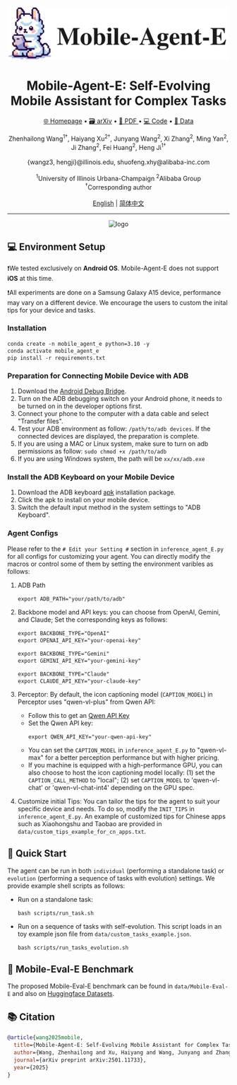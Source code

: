 <p align="center">
  <img src="static/images/logo.png" alt="logo" width="500">
</p>

<div align="center">
  <h1>Mobile-Agent-E: Self-Evolving Mobile Assistant for Complex Tasks</h1>
</div>

<!-- # Mobile-Agent-E: Self-Evolving Mobile Assistant for Complex Tasks -->
<!-- <div align="center">
    <a href="https://huggingface.co/spaces/junyangwang0410/Mobile-Agent"><img src="https://huggingface.co/datasets/huggingface/badges/raw/main/open-in-hf-spaces-sm-dark.svg" alt="Open in Spaces"></a>
    <a href="https://modelscope.cn/studios/wangjunyang/Mobile-Agent-v2"><img src="assets/Demo-ModelScope-brightgreen.svg" alt="Demo ModelScope"></a>
  <a href="https://arxiv.org/abs/2406.01014 "><img src="https://img.shields.io/badge/Arxiv-2406.01014-b31b1b.svg?logo=arXiv" alt=""></a>
  <a href="https://huggingface.co/papers/2406.01014"><img src="https://img.shields.io/badge/🤗-Paper%20In%20HF-red.svg" alt=""></a>
</div>
<br> -->
<p align="center">
<a href="https://x-plug.github.io/MobileAgent">🌐 Homepage</a>
•
<a href="https://arxiv.org/abs/2501.11733">🗃️ arXiv</a>
•
<a href="https://x-plug.github.io/MobileAgent/Mobile-Agent-E/static/pdf/mobile_agent_e_jan20_arxiv.pdf">📃 PDF </a>
•
<a href="https://github.com/X-PLUG/MobileAgent/tree/main/Mobile-Agent-E" >💻 Code</a>
•
<a href="https://huggingface.co/datasets/mikewang/mobile_eval_e" >🤗 Data</a>


<div align="center">
Zhenhailong Wang<sup>1†</sup>, Haiyang Xu<sup>2†</sup>, Junyang Wang<sup>2</sup>, Xi Zhang<sup>2</sup>,
Ming Yan<sup>2</sup>, Ji Zhang<sup>2</sup>, Fei Huang<sup>2</sup>, Heng Ji<sup>1†</sup>
</div>
<br>
<div align="center">
{wangz3, hengji}@illinois.edu, shuofeng.xhy@alibaba-inc.com
</div>
<br>
<div align="center">
<sup>1</sup>University of Illinois Urbana-Champaign   <sup>2</sup>Alibaba Group
</div>
<div align="center">
<sup>†</sup>Corresponding author
</div>
<br>

</div>
<div align="center">
  <a href="README.md">English</a> | <a href="README_zh.md">简体中文</a>
<hr>
</div>

<p align="center">
  <img src="static/images/new_teaser.png" alt="logo" width="900">
</p>

## 💻 Environment Setup
❗We tested exclusively on **Android OS**. Mobile-Agent-E does not support **iOS** at this time.

❗All experiments are done on a Samsung Galaxy A15 device, performance may vary on a different device. We encourage the users to custom the inital tips for your device and tasks.

### Installation
```
conda create -n mobile_agent_e python=3.10 -y
conda activate mobile_agent_e
pip install -r requirements.txt
```

### Preparation for Connecting Mobile Device with ADB

1. Download the [Android Debug Bridge](https://developer.android.com/tools/releases/platform-tools?hl=en).
2. Turn on the ADB debugging switch on your Android phone, it needs to be turned on in the developer options first.
3. Connect your phone to the computer with a data cable and select "Transfer files".
4. Test your ADB environment as follow: ```/path/to/adb devices```. If the connected devices are displayed, the preparation is complete.
5. If you are using a MAC or Linux system, make sure to turn on adb permissions as follow: ```sudo chmod +x /path/to/adb```
6. If you are using Windows system, the path will be ```xx/xx/adb.exe```

### Install the ADB Keyboard on your Mobile Device
1. Download the ADB keyboard [apk](https://github.com/senzhk/adbkeyboard/blob/master/adbkeyboard.apk) installation package.
2. Click the apk to install on your mobile device.
3. Switch the default input method in the system settings to "ADB Keyboard".

### Agent Configs
Please refer to the `# Edit your Setting #` section in `inference_agent_E.py` for all configs for customizing your agent. You can directly modify the macros or control some of them by setting the environment varibles as follows:

1. ADB Path
    ```
    export ADB_PATH="your/path/to/adb"
    ```
2. Backbone model and API keys: you can choose from OpenAI, Gemini, and Claude; Set the corresponding keys as follows:
    ```
    export BACKBONE_TYPE="OpenAI"
    export OPENAI_API_KEY="your-openai-key"
    ```
    ```
    export BACKBONE_TYPE="Gemini"
    export GEMINI_API_KEY="your-gemini-key"
    ```
    ```
    export BACKBONE_TYPE="Claude"
    export CLAUDE_API_KEY="your-claude-key"
    ```
3. Perceptor: By default, the icon captioning model (`CAPTION_MODEL`) in Perceptor uses "qwen-vl-plus" from Qwen API:
    - Follow this to get an [Qwen API Key](https://help.aliyun.com/document_detail/2712195.html?spm=a2c4g.2712569.0.0.5d9e730aymB3jH) 
    - Set the Qwen API key:
        ```
        export QWEN_API_KEY="your-qwen-api-key"
        ```
    - You can set the `CAPTION_MODEL` in `inference_agent_E.py` to "qwen-vl-max" for a better perception performance but with higher pricing.
    - If you machine is equipped with a high-performance GPU, you can also choose to host the icon captioning model locally: (1) set the `CAPTION_CALL_METHOD` to "local"; (2) set `CAPTION_MODEL` to 'qwen-vl-chat' or 'qwen-vl-chat-int4' depending on the GPU spec.

4. Customize initial Tips: You can tailor the tips for the agent to suit your specific device and needs. To do so, modify the `INIT_TIPS` in `inference_agent_E.py`. An example of customized tips for Chinese apps such as Xiaohongshu and Taobao are provided in `data/custom_tips_example_for_cn_apps.txt`.

## 🚀 Quick Start

The agent can be run in both `individual` (performing a standalone task) or `evolution` (performing a sequence of tasks with evolution) settings. We provide example shell scripts as follows:

- Run on a standalone task:
    ```
    bash scripts/run_task.sh
    ```

- Run on a sequence of tasks with self-evolution. This script loads in an toy example json file from `data/custom_tasks_example.json`.
    ```
    bash scripts/run_tasks_evolution.sh
    ```

## 🤗 Mobile-Eval-E Benchmark
The proposed Mobile-Eval-E benchmark can be found in `data/Mobile-Eval-E` and also on [Huggingface Datasets](https://huggingface.co/datasets/mikewang/mobile_eval_e).


## 📚 Citation

```bibtex
@article{wang2025mobile,
  title={Mobile-Agent-E: Self-Evolving Mobile Assistant for Complex Tasks},
  author={Wang, Zhenhailong and Xu, Haiyang and Wang, Junyang and Zhang, Xi and Yan, Ming and Zhang, Ji and Huang, Fei and Ji, Heng},
  journal={arXiv preprint arXiv:2501.11733},
  year={2025}
}
```